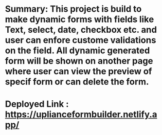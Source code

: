 # Summary: This project is build to make dynamic forms with fields like Text, select, date, checkbox etc. and user can enfore custome validations on the field. All dynamic generated form will be shown on another page where user can view the preview of specif form or can delete the form.

# Deployed Link : https://uplianceformbuilder.netlify.app/
